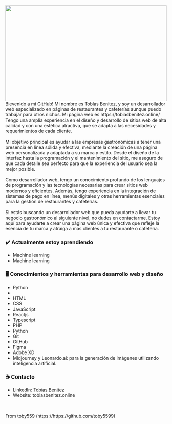 <img src="https://raw.githubusercontent.com/toby5599/toby5599/main/imágenes/header.png" width="100%" height="300" />
<br>
Bievenido a mi GitHub! Mi nombre es Tobías Benitez, y soy un desarrollador web especializado en páginas de restaurantes y cafeterías aunque puedo trabajar para otros nichos. Mi página web es https://tobiasbenitez.online/ Tengo una amplia experiencia en el diseño y desarrollo de sitios web de alta calidad y con una estética atractiva, que se adapta a las necesidades y requerimientos de cada cliente.
<br>
<br>
Mi objetivo principal es ayudar a las empresas gastronómicas a tener una presencia en línea sólida y efectiva, mediante la creación de una página web personalizada y adaptada a su marca y estilo. Desde el diseño de la interfaz hasta la programación y el mantenimiento del sitio, me aseguro de que cada detalle sea perfecto para que la experiencia del usuario sea la mejor posible.
<br>
<br>
Como desarrollador web, tengo un conocimiento profundo de los lenguajes de programación y las tecnologías necesarias para crear sitios web modernos y eficientes. Además, tengo experiencia en la integración de sistemas de pago en línea, menús digitales y otras herramientas esenciales para la gestión de restaurantes y cafeterías.
<br><br>
Si estás buscando un desarrollador web que pueda ayudarte a llevar tu negocio gastronómico al siguiente nivel, no dudes en contactarme. Estoy aquí para ayudarte a crear una página web única y efectiva que refleje la esencia de tu marca y atraiga a más clientes a tu restaurante o cafetería.

### ✔️ Actualmente estoy aprendiendo
- Machine learning
- Machine learning

### 	🖥️ Conocimientos y herramientas para desarrollo web y diseño
  - Python
  - 
  - HTML
  - CSS
  - JavaScript
  - Reactjs
  - Typescript
  - PHP
  - Python
  - Git
  - GitHub
  - Figma
  - Adobe XD
  - Midjourney y Leonardo.ai: para la generación de imágenes utilizando inteligencia artificial.

### ☕ Contacto
- LinkedIn: <a href = "https://www.linkedin.com/in/tob%C3%ADas-benitez-aaa464274/">Tobías Benitez</a>
- Website: tobiasbenitez.online
<br>
<br>
From toby559 (https://https://github.com/toby5599)
